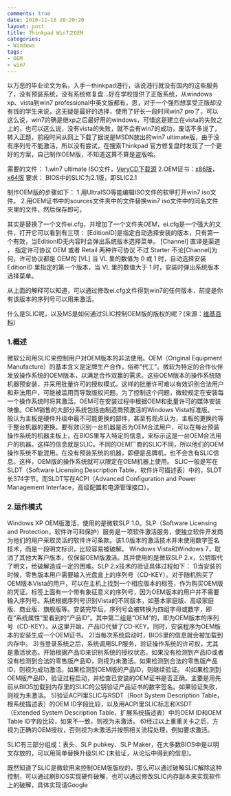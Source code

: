 ```yaml
---
comments: true
date: 2010-11-16 20:20:20
layout: post
title: Thinkpad Win7之OEM
categories:
- Windows
tags:
- OEM
- win7
---
```


以万恶的毕业论文为名，入手一thinkpad港行，话说港行就没有国内的这些服务了，没有预装系统，没有系统修复盘...好在学校提供了正版系统，从windows xp、vista到win7 professional中英文版都有，恩，对于一个强烈想享受正版却没有钱的学生来说，这无疑是最好的选择，使用了好长一段时间win7 pro了，可以这么说，win7的确是继xp之后最好用的windows，可惜这是建立在vista的失败之上的，也可以这么说，没有vista的失败，就不会有win7的成功，废话不多说了，转入正题，前段时间从网上下载了据说是MSDN放出的win7 ultimate版，由于没有序列号不能激活，所以没有尝试，在搜索Thinkpad 官方修复盘时发现了一个更好的方案，自己制作OEM版，不知道这算不算是盗版哈。
<!-- more -->
需要的文件：
1.win7 ultimate ISO文件，[VeryCD下载源](http://www.verycd.com/groups/0202/731660.topic)
2.OEM证书：[x86版](http://www.box.net/shared/j1d00o686c)，[x64版](http://www.box.net/shared/uz2zxaaud3)
要求：
BIOS中的SLIC为2.1版，即SLIC2.1

制作OEM版的步骤如下：
1.用UltraISO等能编辑ISO文件的软甲打开win7 iso文件。
2.用OEM证书中的sources文件夹中的文件替换win7 iso文件中的同名文件夹里的文件，然后保存即可。

其实是替换了一个文件ei.cfg，并增加了一个文件夹$OEM$，ei.cfg是一个强大的文件，打开它可以看到有三项：
[EditionID]是指定自动选择安装的版本，只有第一个有效，当EditionID无内容时会弹出系统版本选择菜单。
[Channel] 直译是渠道 ， 指定许可协议 OEM 或者 Retail 两种许可协议 不过 Starter 不论[Channel]为何，许可协议都是 OEM的
[VL] 当 VL 里的数值为 0 或 1 时，自动选择安装 EditionID 里指定的第一个版本，当 VL 里的数值大于 1 时，安装时弹出系统版本选择菜单。

从上面的解释可以知道，可以通过修改ei.cfg文件得到win7的任何版本，前提是你有该版本的序列号可以用来激活。

什么是SLIC呢，以及MS是如何通过SLIC控制OEM版的版权的呢？(来源：[维基百科](http://zh.wikipedia.org/zh/%E8%BD%AF%E4%BB%B6%E8%AE%B8%E5%8F%AF%E5%86%85%E9%83%A8%E7%A0%81))

### 1.概述

微软公司用SLIC来控制用户对OEM版本的非法使用。OEM（Original Equipment Manufacture）的基本含义是定牌生产合作，俗称“代工”。微软为特定的合作伙伴发放操作系统的OEM版本，以满足合作双赢的需求。这些OEM版本的操作系统随机器预安装，并采用批量许可的授权模式。这样的批量许可难以有效识别合法用户和非法用户，可能被滥用而导致版权问题。为了控制这个问题，微软规定在安装每一个操作系统时将其激活。OEM可在安装过程中根据OEM和批量许可的媒体安装映像。OEM销售的大部分系统包括由制造商预激活的Windows Vista标准版。
一般认为主板是硬件升级中最不可能更换的部件，甚至有观点认为，主板的更换约等于整台机器的更换。要有效识别一台机器是否为OEM合法用户，可以在每台预装操作系统的机器主板上，在BIOS里写入特定的信息，来标示这是一台OEM合法用户的机器。这样的信息就是SLIC。不同的OEM厂商的SLIC不同，所以他们的OEM操作系统不能混用。在没有预装系统的机器，即便是品牌机，也不会含有SLIC信息。这样，OEM版的操作系统就可以限定在OEM机器上使用。
SLIC一般是写在SLDT（Software Licensing Description Table，软件许可描述表）中的，SLDT长374字节。而SLDT写在ACPI（Advanced Configuration and Power Management Interface，高级配置和电源管理接口）。

### 2.运作模式

Windows XP OEM版激活，使用的是微软SLP 1.0。SLP（Software Licensing and Protection，软件许可和保护）服务是一项软件激活服务，使独立软件开发商为他们的用户采取灵活的软件许可条款。该1.0版本的激活技术并未使用数字签名技术，而是一段明文标识，比较容易被破解。
Windows Vista和Windows 7，取消了其他大客户版本，仅保留OEM版激活。其并使用的是微软SLP 2.x，公钥取代了明文，给破解造成一定的困难。SLP 2.x技术的验证具体过程如下：
1)当安装的时候，零售版本用户需要输入光盘盒上的序列号（CD-KEY）。对于随机购买了OEM版本Vista的用户，可以在主机上找到一个相应版本的标签，作为购买OEM版的凭证。标签上面有一个带有象征意义的序列号，因为OEM版本的用户并不需要输入序列号。系统根据序列号识别Vista的不同版本，如基本家庭版、高级家庭版、商业版、旗舰版等。安装完毕后，序列号会被转换为四组字母或数字，即在“系统属性”里看到的“产品ID”。其中第二组是“OEM”的，即为OEM版本的序列号（CD-KEY）。从这里开始，产品ID代替了CD-KEY。同时，安装程序为OEM版本的安装生成一个OEM证书。
2)当每次系统启动时，BIOS里的信息就会被加载到内存中。
3)当登录系统之后，系统调用SLP服务，验证操作系统的许可权，尤其是激活状态。开始根据产品ID来识别系统的授权状态。如果没有检测到产品ID或者没有检测到合法的零售版产品ID，则视为未激活。如果检测到合法的零售版产品ID，则视为成功激活。如果检测到OEM版的产品ID，则继续验证。
4)如果检测到OEM版产品ID，验证过程启动，并检查已安装的OEM证书是否正确。主要是用先前从BIOS加载到内存里的SLIC的公钥验证产品证书的数字签名。如果验证失败，则视为未激活。
5)验证ACPI里SLIC与RSDT（Root System Description Table，根系统描述表）的OEM ID字段比较，以及用ACPI里SLIC标志和XSDT（Extended System Description Table，扩展系统描述表）中的OEM ID和OEM Table ID字段比较，如果不一致，则视为未激活。
6)经过以上重重关卡之后，方视为正确的OEM授权，否则视为未激活并按照相关流程处理，例如要求激活。

SLIC有三部分组成：表头、SLP pubkey、SLP Maker，在大多数BIOS中是以明文存放的，可以用简单替换升级SLIC (未验证，从论坛中得到的信息)。

既然知道了SLIC是微软用来控制OEM版版权的，那么可以通过破解SLIC解除这种控制，可以通过刷BIOS实现硬件破解，也可以通过修改SLIC内存副本来实现软件上的破解，具体实现请Google
